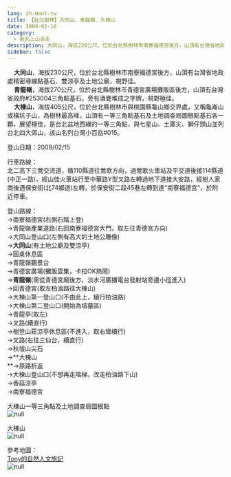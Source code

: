 ```yaml
---
lang: zh-Hant-tw
title: 【台北樹林】大同山、青龍嶺、大棟山
date: 2009-02-16
category: 
  - 新北上山走走
description: 大同山，海拔230公尺，位於台北縣樹林市南寮福德宮後方，山頂有台灣省地政處精密導線點基石、雙涼亭及土地公廟，視野佳。 青龍嶺，海拔270公尺，位於台北縣樹林市青德宮廣場攤販區後方，山頂有台灣省政府#253004三角點基石，旁有酒甕堆成之字牌，視野極佳。 大棟山，海拔405公尺，位於台北縣樹林市與桃園縣龜山鄉交界處，又稱龜崙山或橫坑子山，為樹林最高峰，山頂有一等三角點基石及土地調查局圖根點基石各一顆，展望極佳，是台北盆地西緣的一等三角點，與七星山、土庫尖、獅仔頭山並列台北四大郊山，該山名列台灣小百岳#015。
sidebar: false
---
```


    **大同山**，海拔230公尺，位於台北縣樹林市南寮福德宮後方，山頂有台灣省地政處精密導線點基石、雙涼亭及土地公廟，視野佳。  
    **青龍嶺**，海拔270公尺，位於台北縣樹林市青德宮廣場攤販區後方，山頂有台灣省政府#253004三角點基石，旁有酒甕堆成之字牌，視野極佳。  
    **大棟山**，海拔405公尺，位於台北縣樹林市與桃園縣龜山鄉交界處，又稱龜崙山或橫坑子山，為樹林最高峰，山頂有一等三角點基石及土地調查局圖根點基石各一顆，展望極佳，是台北盆地西緣的一等三角點，與七星山、土庫尖、獅仔頭山並列台北四大郊山，該山名列台灣小百岳#015。

登山日期：2009/02/15

行車路線：  
北二高下三鶯交流道，循110縣道往鶯歌方向，過鶯歌火車站及平交道後接114縣道(中正一路)，經山佳火車站行至中華路Y型叉路左轉過地下道接大安路，經樹人家商後遇保安街(北74鄉道)左轉，於保安街二段45巷左轉到達"南寮福德宮"，於附近停車。

登山路線：  
→南寮福德宮(右側石階上登)  
→青龍嶺產業道路(右回南寮福德宮大門，取左往青德宮方向)  
→大同山登山口(左側有高大的土地公雕像)  
→**大同山**(有土地公廟及雙涼亭)  
→圓桌休息區  
→青龍嶺觀景台  
→青德宮廣場(攤販雲集，卡拉OK熱鬧)  
→**青龍嶺**(需從青德宮廟後方，淡水河廣播電台發射站旁邊小徑進入)  
→回青德宮(取左柏油路往大棟山)  
→大棟山第一登山口(不由此上，續行柏油路)  
→大棟山第二登山口(開始為墳墓區)  
→青龍亭(取左)  
→叉路(續直行)  
→樹登山莊涼亭休息區(不進入，取右彎續行)  
→叉路(右往三仙台，續直行)  
→秋壇山尖石  
→**大棟山  
**→原路折返  
→大棟山登山口(不想再走階梯，改走柏油路下山)  
→香菇涼亭  
→南寮福德宮

大棟山一等三角點及土地調查局圖根點  
![null](image/122815562_l.jpg)

大棟山  
![null](image/122815564_l.jpg)

參考地圖：  
[Tony的自然人文旅記](http://www.tonyhuang39.com/tony0474/tony0474.html)  
![null](image/122815584_l.jpg)